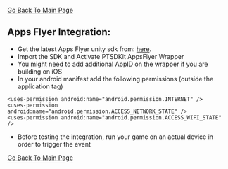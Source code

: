 [Go Back To Main Page](../../README.md)
## Apps Flyer Integration:
* Get the latest Apps Flyer unity sdk from: [here](https://github.com/AppsFlyerSDK/appsflyer-unity-plugin/releases). 
* Import the SDK and Activate PTSDKit AppsFlyer Wrapper
* You might need to add additional AppID on the wrapper if you are building on iOS
* In your android manifest add the following permissions (outside the application tag)
```
<uses-permission android:name="android.permission.INTERNET" />
<uses-permission android:name="android.permission.ACCESS_NETWORK_STATE" />
<uses-permission android:name="android.permission.ACCESS_WIFI_STATE" />
```
* Before testing the integration, run your game on an actual device in order to trigger the event


[Go Back To Main Page](../../README.md)
